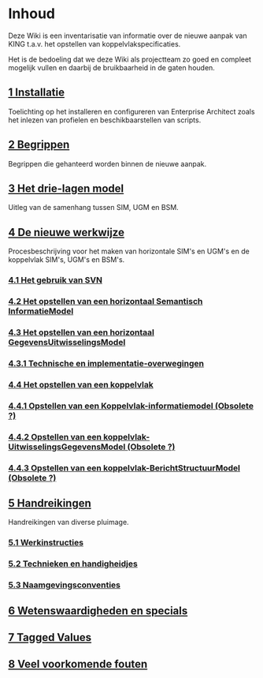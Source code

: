 # Inhoud

Deze Wiki is een inventarisatie van informatie over de nieuwe aanpak van KING t.a.v. het opstellen van koppelvlakspecificaties.  

Het is de bedoeling dat we deze Wiki als projectteam zo goed en compleet mogelijk vullen en daarbij de bruikbaarheid in de gaten houden.

## [1 Installatie](./Installatie.md)

Toelichting op het installeren en configureren van Enterprise Architect zoals het inlezen van profielen en beschikbaarstellen van scripts.

## [2 Begrippen](./Begrippen.md)

Begrippen die gehanteerd worden binnen de nieuwe aanpak.

## [3 Het drie-lagen model](./Drielagen-model.md)

Uitleg van de samenhang tussen SIM, UGM en BSM.

## [4 De nieuwe werkwijze](.'De-nieuwe-werkwijze.md)

Procesbeschrijving voor het maken van horizontale SIM's en UGM's en de koppelvlak SIM's, UGM's en BSM's.

### [4.1 Het gebruik van SVN](Gebruik-van-SVN.md)

### [4.2 Het opstellen van een horizontaal Semantisch InformatieModel](./Opstellen-SIM)

### [4.3 Het opstellen van een horizontaal GegevensUitwisselingsModel](./Opstellen-UGM)

### [4.3.1 Technische en implementatie-overwegingen](Technische-overwegingen.md)

### [4.4 Het opstellen van een koppelvlak](Opstellen-koppelvlak.md)

### [4.4.1 Opstellen van een Koppelvlak-informatiemodel (Obsolete ?)]()

### [4.4.2 Opstellen van een koppelvlak-UitwisselingsGegevensModel (Obsolete ?)]()

### [4.4.3 Opstellen van een koppelvlak-BerichtStructuurModel (Obsolete ?) ]()

## [5 Handreikingen](./Handreikingen.md)

Handreikingen van diverse pluimage.

### [5.1 Werkinstructies](./Werkinstructies.md)

### [5.2 Technieken en handigheidjes](./Technieken-en-handigheidjes.md)

### [5.3 Naamgevingsconventies](./Naamgevingsconventies.md)

## [6 Wetenswaardigheden en specials](./Wetenswaardigheden-en-specials.md)

## [7 Tagged Values](./Tagged-values.md)

## [8 Veel voorkomende fouten](./Veelvoorkomende-fouten)
